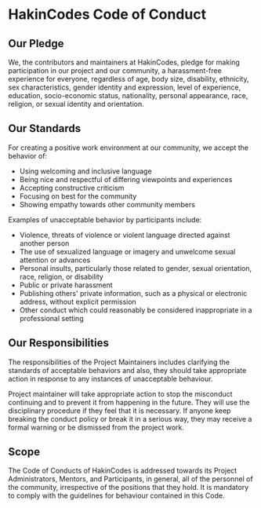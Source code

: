 # HakinCodes Code of Conduct

## Our Pledge

We, the contributors and maintainers at HakinCodes, pledge for making
participation in our project and our community, a harassment-free experience for
everyone, regardless of age, body size, disability, ethnicity, sex
characteristics, gender identity and expression, level of experience, education,
socio-economic status, nationality, personal appearance, race, religion, or
sexual identity and orientation.

## Our Standards

For creating a positive work environment at our community, we accept the
behavior of:

- Using welcoming and inclusive language
- Being nice and respectful of differing viewpoints and experiences
- Accepting constructive criticism
- Focusing on best for the community
- Showing empathy towards other community members

Examples of unacceptable behavior by participants include:

- Violence, threats of violence or violent language directed against another
  person
- The use of sexualized language or imagery and unwelcome sexual attention or
  advances
- Personal insults, particularly those related to gender, sexual orientation,
  race, religion, or disability
- Public or private harassment
- Publishing others' private information, such as a physical or electronic
  address, without explicit permission
- Other conduct which could reasonably be considered inappropriate in a
  professional setting

## Our Responsibilities

The responsibilities of the Project Maintainers includes clarifying the
standards of acceptable behaviors and also, they should take appropriate action
in response to any instances of unacceptable behaviour.

Project maintainer will take appropriate action to stop the misconduct
continuing and to prevent it from happening in the future. They will use the
disciplinary procedure if they feel that it is necessary. If anyone keep
breaking the conduct policy or break it in a serious way, they may receive a
formal warning or be dismissed from the project work.

## Scope

The Code of Conducts of HakinCodes is addressed towards its Project
Administrators, Mentors, and Participants, in general, all of the personnel of
the community, irrespective of the positions that they hold. It is mandatory to
comply with the guidelines for behaviour contained in this Code.
